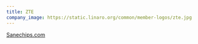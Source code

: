 ```yaml
---
title: ZTE
company_image: https://static.linaro.org/common/member-logos/zte.jpg
---
```

[Sanechips.com](http://www.sanechips.com.cn/en/)
